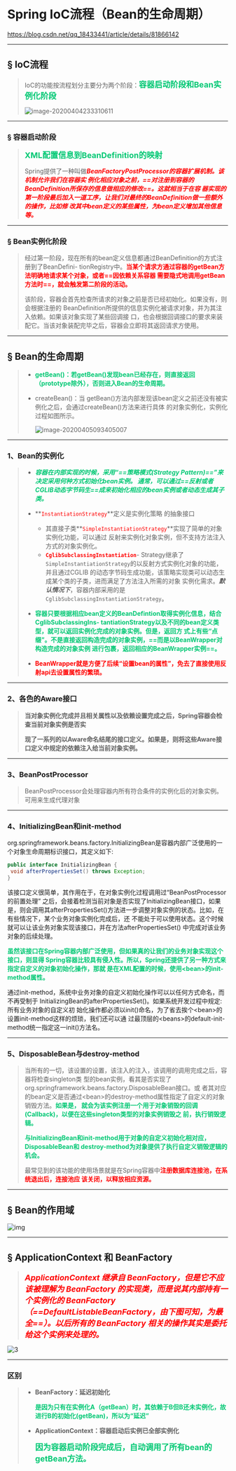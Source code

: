 # Spring IoC流程（Bean的生命周期）

https://blog.csdn.net/qq_18433441/article/details/81866142

------

## &sect; IoC流程

> IoC的功能按流程划分主要分为两个阶段：<font color='#02C874' size = 4.1>**容器启动阶段和Bean实例化阶段**</font>
>
> ![image-20200404233310611](../PicSource/image-20200404233310611.png)

------



### &sect; 容器启动阶段

> <font color='#02C874' size = 4.1>**XML配置信息到BeanDefinition的映射**</font>
>
> Spring提供了一种叫做<font color='red'>***BeanFactoryPostProcessor的容器扩展机制。该机制允许我们在容器实 例化相应对象之前，==对注册到容器的BeanDefinition所保存的信息做相应的修改==。这就相当于在容 器实现的第一阶段最后加入一道工序，让我们对最终的BeanDefinition做一些额外的操作，比如修 改其中bean定义的某些属性，为bean定义增加其他信息等。***</font>

------

### &sect; Bean实例化阶段

> 经过第一阶段，现在所有的bean定义信息都通过BeanDefinition的方式注册到了BeanDefini- tionRegistry中。<font color='red'>**当某个请求方通过容器的getBean方法明确地请求某个对象，或者==因依赖关系容器 需要隐式地调用getBean方法时==，就会触发第二阶段的活动。**</font>
>
> 该阶段，容器会首先检查所请求的对象之前是否已经初始化。如果没有，则会根据注册的 BeanDefinition所提供的信息实例化被请求对象，并为其注入依赖。如果该对象实现了某些回调接 口，也会根据回调接口的要求来装配它。当该对象装配完毕之后，容器会立即将其返回请求方使用。

------

## &sect; Bean的生命周期

> - <font color='#02C874'>**getBean()：若getBean()发现bean已经存在，则直接返回（prototype除外），否则进入Bean的生命周期。**</font>
>
> - createBean()：当 getBean()方法内部发现该bean定义之前还没有被实例化之后，会通过createBean()方法来进行具体 的对象实例化，实例化过程如图所示。
>
>   ![image-20200405093405007](../PicSource/image-20200405093405007.png)

------

### 1、Bean的实例化

> - <font color='#02C874'>***容器在内部实现的时候，采用“==策略模式(Strategy Pattern)==”来决定采用何种方式初始化bean实例。 通常，可以通过==反射或者CGLIB动态字节码生==成来初始化相应的bean实例或者动态生成其子类。***</font>
>
> - **<font color='red'>`InstantiationStrategy`</font>**定义是实例化策略 的抽象接口
>   - 其直接子类**<font color='red'>`SimpleInstantiationStrategy`</font>**实现了简单的对象实例化功能，可以通过 反射来实例化对象实例，但不支持方法注入方式的对象实例化。
>   - **<font color='red'>`CglibSubclassingInstantiation`</font>**- Strategy继承了`SimpleInstantiationStrategy`的以反射方式实例化对象的功能，并且通过CGLIB 的动态字节码生成功能，该策略实现类可以动态生成某个类的子类，进而满足了方法注入所需的对象 实例化需求。***默认情况下***，容器内部采用的是`CglibSubclassingInstantiationStrategy`。
> - <font color='#02C874'>**容器只要根据相应bean定义的BeanDefintion取得实例化信息，结合CglibSubclassingIns- tantiationStrategy以及不同的bean定义类型，就可以返回实例化完成的对象实例。但是，返回方 式上有些“点缀”。不是直接返回构造完成的对象实例，==而是以BeanWrapper对构造完成的对象实例 进行包裹，返回相应的BeanWrapper实例==。**</font>
> - <font color='red'>**BeanWrapper就是方便了后续“设置bean的属性”，免去了直接使用反射api去设置属性的繁琐。**</font>

------

### 2、各色的**Aware**接口

> **当对象实例化完成并且相关属性以及依赖设置完成之后，Spring容器会检查当前对象实例是否实**
>
> **现了一系列的以Aware命名结尾的接口定义。如果是，则将这些Aware接口定义中规定的依赖注入给当前对象实例。**

------

### 3、BeanPostProcessor

> BeanPostProcessor会处理容器内所有符合条件的实例化后的对象实例。可用来生成代理对象

------

### 4、InitializingBean和init-method



org.springframework.beans.factory.InitializingBean是容器内部广泛使用的一个对象生命周期标识接口，其定义如下:

```java
public interface InitializingBean {
 void afterPropertiesSet() throws Exception;
}
```

该接口定义很简单，其作用在于，在对象实例化过程调用过“BeanPostProcessor的前置处理” 之后，会接着检测当前对象是否实现了InitializingBean接口，如果是，则会调用其afterPropertiesSet()方法进一步调整对象实例的状态。比如，在有些情况下，某个业务对象实例化完成后，还 不能处于可以使用状态。这个时候就可以让该业务对象实现该接口，并在方法afterPropertiesSet() 中完成对该业务对象的后续处理。

<font color='#02C874'>**虽然该接口在Spring容器内部广泛使用，但如果真的让我们的业务对象实现这个接口，则显得 Spring容器比较具有侵入性。所以，Spring还提供了另一种方式来指定自定义的对象初始化操作，那就 是在XML配置的时候，使用\<bean>的init-method属性。**</font>

通过init-method，系统中业务对象的自定义初始化操作可以以任何方式命名，而不再受制于 InitializingBean的afterPropertiesSet()。如果系统开发过程中规定:所有业务对象的自定义初 始化操作都必须以init()命名，为了省去挨个\<bean>的设置init-method这样的烦琐，我们还可以通 过最顶层的\<beans>的default-init-method统一指定这一init()方法名。

------

### 5、**DisposableBean**与**destroy-method**

> 当所有的一切，该设置的设置，该注入的注入，该调用的调用完成之后，容器将检查singleton类 型的bean实例，看其是否实现了org.springframework.beans.factory.DisposableBean接口。或 者其对应的bean定义是否通过\<bean>的destroy-method属性指定了自定义的对象销毁方法。<font color='#02C874'>**如果是， 就会为该实例注册一个用于对象销毁的回调(Callback)，以便在这些singleton类型的对象实例销毁之 前，执行销毁逻辑。**</font>
>
> <font color='#02C874'>**与InitializingBean和init-method用于对象的自定义初始化相对应，DisposableBean和 destroy-method为对象提供了执行自定义销毁逻辑的机会。**</font>
>
> 最常见到的该功能的使用场景就是在Spring容器中<font color='red'>**注册数据库连接池，在系统退出后，连接池应 该关闭，以释放相应资源。**</font>

------



## &sect; Bean的作用域

![img](../PicSource/1188352-20200114192052236.jpg)

------

## &sect; ApplicationContext 和 BeanFactory

> <font color='red' size = 4>***ApplicationContext 继承自 BeanFactory，但是它不应该被理解为 BeanFactory 的实现类，而是说其内部持有一个实例化的 BeanFactory（==DefaultListableBeanFactory，由下图可知，为最全==）。以后所有的 BeanFactory 相关的操作其实是委托给这个实例来处理的。***</font>

![3](../PicSource/3-5449931.png)

------

### 区别

> - **BeanFactory：延迟初始化**
>
>   <font color='#02C874' >**是因为只有在实例化A（getBean）时，其依赖于B但B还未实例化，故进行B的初始化(getBean)，所以为“延迟”**</font>
>
> - **ApplicationContext：容器启动后实例已全部实例化**
>
>   <font color='#02C874' size = 4.1>**因为容器启动阶段完成后，自动调用了所有bean的getBean方法。**</font>

